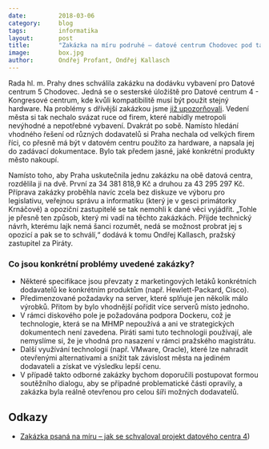 ```yaml
---
date:         2018-03-06
category:     blog
tags:         informatika
layout:       post
title:        "Zakázka na míru podruhé – datové centrum Chodovec pod taktovkou velkých IT firem" 
image:        box.jpg
author:       Ondřej Profant, Ondřej Kallasch
---
```


Rada hl. m. Prahy dnes schválila zakázku na dodávku vybavení pro Datové centrum 5 Chodovec. Jedná se o sesterské úložiště pro Datové centrum 4 - Kongresové centrum, kde kvůli kompatibilitě musí být použit stejný hardware. Na problémy s dřívější zakázkou jsme [již upozorňovali](https://praha.pirati.cz/zakazka-psana-na-miru.html). Vedení města si tak nechalo svázat ruce od firem, které nabídly metropoli nevýhodné a nepotřebné vybavení. Dvakrát po sobě. Namísto hledání vhodného řešení od různých dodavatelů si Praha nechala od velkých firem říci, co přesně má být v datovém centru použito za hardware, a napsala jej do zadávací dokumentace. Bylo tak předem jasné, jaké konkrétní produkty město nakoupí. 

Namísto toho, aby Praha uskutečnila jednu zakázku na obě datová centra, rozdělila ji na dvě. První za 34 381 818,9 Kč a druhou za 43 295 297 Kč. Příprava zakázky proběhla navíc zcela bez diskuze ve výboru pro legislativu, veřejnou správu a informatiku (který je v gesci primátorky Krnáčové) a opoziční zastupitelé se tak nemohli k dané věci vyjádřit. „Tohle je přesně ten způsob, který mi vadí na těchto zakázkách. Přijde technický návrh, kterému lajk nemá šanci rozumět, nedá se možnost probrat jej s opozicí a pak se to schválí,“ dodává k tomu Ondřej Kallasch, pražský zastupitel za Piráty. 

### Co jsou konkrétní problémy uvedené zakázky? 

* Některé specifikace jsou převzaty z marketingových letáků konkrétních dodavatelů ke konkrétním produktům (např. Hewlett-Packard, Cisco).
* Předimenzované požadavky na server, které splňuje jen několik málo výrobků. Přitom by bylo vhodnější pořídit více serverů místo jednoho.
* V rámci diskového pole je požadována podpora Dockeru, což je technologie, která se na MHMP nepoužívá a ani ve strategických dokumentech není zavedena. Piráti sami tuto technologii používají, ale nemyslíme si, že je vhodná pro nasazení v rámci pražského magistrátu.
* Další využívání technologií (např. VMware, Oracle), které lze nahradit otevřenými alternativami a snížit tak závislost města na jediném dodavateli a získat ve výsledku lepší cenu.
* V případě takto odborné zakázky bychom doporučili postupovat formou soutěžního dialogu, aby se případné problematické části opravily, a zakázka byla reálně otevřenou pro celou šíři možných dodavatelů.

## Odkazy 

* [Zakázka psaná na míru – jak se schvaloval projekt datového centra 4](https://praha.pirati.cz/zakazka-psana-na-miru.html))
